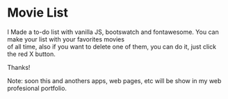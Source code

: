 

<h1 aling="center"> Movie List </h1>

<div aling="center">

I Made a to-do list with vanilla JS, bootswatch and fontawesome. You can make your list with your favorites movies<br> of all time, also if you want to delete one of them, you can do it, just click the red X button.

Thanks!

Note: soon this and anothers apps, web pages, etc will be show in my web profesional portfolio.

</div>